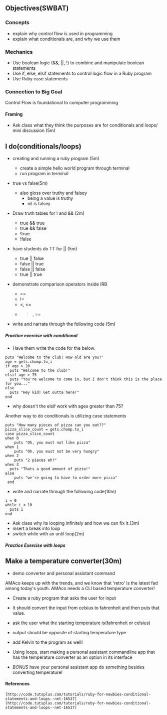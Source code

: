 ## Objectives(SWBAT)

### Concepts
- explain why control flow is used in programming
- explain what conditionals are, and why we use them

### Mechanics
- Use boolean logic (&&, ||, !) to combine and manipulate boolean statements
- Use if, else, elsif statements to control logic flow in a Ruby program
- Use Ruby case statements

### Connection to Big Goal
Control Flow is foundational to computer programming

#### Framing
- Ask class what they think the purposes are for conditionals and loops/ mini discussion (5m)

## I do(conditionals/loops)
- creating and running a ruby program (5m)
	- create a simple hello world program through terminal
	- run program in terminal
- true vs false(5m)
	- also gloss over truthy and falsey
		- being a value is truthy
		- nil is falsey
- Draw truth tables for ! and && (2m)
	- true && true
	- true && false
	- !true
	- !false
- have students do TT for || (5m)
	- true || false
	- false || true
	- false || false
	- true || true
- demonstrate comparison operators inside IRB
	- ==
	- !=
	- <, <=
	- >, >=

- write and narrate through the following code (5m)

##### Practice exercise with conditional

- Have them write the code for the below.

```
puts 'Welcome to the club! How old are you?'
age = gets.chomp.to_i
if age > 20
  puts "Welcome to the club!"
elsif age > 75
  puts "You're welcome to come in, but I don't think this is the place for you..."
else
  puts "Hey kid! Get outta here!"
end

```
- why doesn't the elsif work with ages greater than 75?

Another way to do conditionals is utilizing case statements

```
puts "How many pieces of pizza can you eat??"
pizza_slice_count = gets.chomp.to_i
case pizza_slice_count
when 0
	puts "Oh, you must not like pizza"
when 1
	puts "Oh, you must not be very hungry"
when 2
	puts "2 pieces eh?"
when 3
  puts "Thats a good amount of pizza!"
else
	puts "we're going to have to order more pizza"
 end
```

- write and narrate through the following code(10m)
```
i = 0
while i < 10
  puts i
end
```

- Ask class why its looping infinitely and how we can fix it.(3m)
- insert a break into loop
- switch while with an until loop(2m)

##### Practice Exercise with loops

## Make a temperature converter(30m)
- demo converter and personal assistant command

AMAco keeps up with the trends, and we know that 'retro' is the latest fad among today's youth. AMAco needs a CLI based temperature converter!

- Create a ruby program that asks the user for input

- It should convert the input from celsius to fahrenheit and then puts that value.

- ask the user what the starting temperature is(fahrenheit or celsius)

- output should be opposite of starting temperature type

- add Kelvin to the program as well!

- Using loops, start making a personal assistant commandline app that has the temperature converter as an option in its interface

- *BONUS* have your personal assistant app do something besides converting temperature!


#### References
	[http://code.tutsplus.com/tutorials/ruby-for-newbies-conditional-statements-and-loops--net-16537](http://code.tutsplus.com/tutorials/ruby-for-newbies-conditional-statements-and-loops--net-16537)
